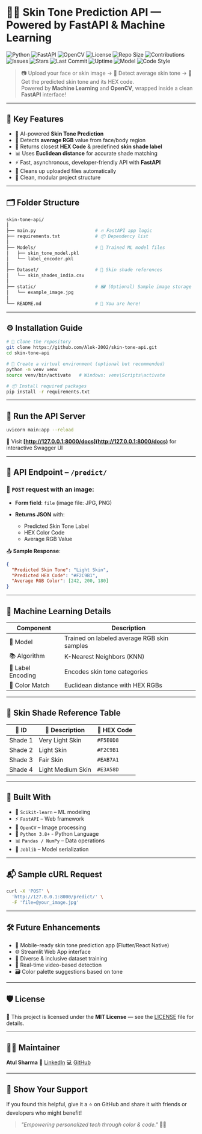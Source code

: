 # 🎨✨ Skin Tone Prediction API — Powered by FastAPI & Machine Learning

![Python](https://img.shields.io/badge/Python-3.8+-blue?logo=python&logoColor=white)
![FastAPI](https://img.shields.io/badge/FastAPI-Fastest%20Python%20API-green?logo=fastapi)
![OpenCV](https://img.shields.io/badge/OpenCV-Image%20Processing-blue?logo=opencv)
![License](https://img.shields.io/github/license/ChromaFit-Project/backend_machine_learning?style=flat-square)
![Repo Size](https://img.shields.io/github/repo-size/ChromaFit-Project/backend_machine_learning)
![Contributions](https://img.shields.io/badge/PRs-Welcome-ff69b4?logo=github)
![Issues](https://img.shields.io/github/issues/ChromaFit-Project/backend_machine_learning)
![Stars](https://img.shields.io/github/stars/ChromaFit-Project/backend_machine_learning?style=social)
![Last Commit](https://img.shields.io/github/last-commit/ChromaFit-Project/backend_machine_learning)
![Uptime](https://img.shields.io/badge/Uptime-100%25-brightgreen)
![Model](https://img.shields.io/badge/ML_Model-KNN%20Trained-orange)
![Code Style](https://img.shields.io/badge/Code%20Style-PEP8-informational)

> 📷 Upload your face or skin image → 🎯 Detect average skin tone → 🎨 Get the predicted skin tone and its HEX code.  
> Powered by **Machine Learning** and **OpenCV**, wrapped inside a clean **FastAPI** interface!

---

## 🚀 Key Features

- 🧠 AI-powered **Skin Tone Prediction**
- 🔬 Detects **average RGB** value from face/body region
- 🎨 Returns closest **HEX Code** & predefined **skin shade label**
- 📊 Uses **Euclidean distance** for accurate shade matching
- ⚡ Fast, asynchronous, developer-friendly API with **FastAPI**
- 🔁 Cleans up uploaded files automatically
- 📂 Clean, modular project structure

---

## 🗂️ Folder Structure

```bash
skin-tone-api/
│
├── main.py                      # 🔥 FastAPI app logic
├── requirements.txt             # 📦 Dependency list
│
├── Models/                      # 🧠 Trained ML model files
│   ├── skin_tone_model.pkl
│   └── label_encoder.pkl
│
├── Dataset/                     # 🎨 Skin shade references
│   └── skin_shades_india.csv
│
├── static/                      # 🖼️ (Optional) Sample image storage
│   └── example_image.jpg
│
└── README.md                    # 📘 You are here!
````

---

## ⚙️ Installation Guide

```bash
# 🚀 Clone the repository
git clone https://github.com/Alok-2002/skin-tone-api.git
cd skin-tone-api

# 🧪 Create a virtual environment (optional but recommended)
python -m venv venv
source venv/bin/activate   # Windows: venv\Scripts\activate

# 📦 Install required packages
pip install -r requirements.txt
```

---

## 🚦 Run the API Server

```bash
uvicorn main:app --reload
```

📍 Visit **[http://127.0.0.1:8000/docs](http://127.0.0.1:8000/docs)** for interactive Swagger UI

---

## 📡 API Endpoint – `/predict/`

### 🔸 `POST` request with an image:

* **Form field**: `file` (image file: JPG, PNG)
* **Returns JSON** with:

  * Predicted Skin Tone Label
  * HEX Color Code
  * Average RGB Value

📤 **Sample Response**:

```json
{
  "Predicted Skin Tone": "Light Skin",
  "Predicted HEX Code": "#F2C9B1",
  "Average RGB Color": [242, 200, 180]
}
```

---

## 🧠 Machine Learning Details

| Component         | Description                                 |
| ----------------- | ------------------------------------------- |
| 🎯 Model          | Trained on labeled average RGB skin samples |
| 📚 Algorithm      | K-Nearest Neighbors (KNN)                   |
| 🧩 Label Encoding | Encodes skin tone categories                |
| 🎯 Color Match    | Euclidean distance with HEX RGBs            |

---

## 🎨 Skin Shade Reference Table

| 🔢 ID   | 🧾 Description    | 🎨 HEX Code |
| ------- | ----------------- | ----------- |
| Shade 1 | Very Light Skin   | `#F5E0D8`   |
| Shade 2 | Light Skin        | `#F2C9B1`   |
| Shade 3 | Fair Skin         | `#EAB7A1`   |
| Shade 4 | Light Medium Skin | `#E3A58D`   |

---

## 🧰 Built With

* 🧠 `Scikit-learn` – ML modeling
* ⚡ `FastAPI` – Web framework
* 📸 `OpenCV` – Image processing
* 🐍 `Python 3.8+` - Python Language
* 📊 `Pandas / NumPy` – Data operations
* 💾 `Joblib` – Model serialization

---

## 📬 Sample cURL Request

```bash
curl -X 'POST' \
  'http://127.0.0.1:8000/predict/' \
  -F 'file=@your_image.jpg'
```

---

## 🛠️ Future Enhancements

* 📱 Mobile-ready skin tone prediction app (Flutter/React Native)
* 🌐 Streamlit Web App interface
* 🧪 Diverse & inclusive dataset training
* 🎯 Real-time video-based detection
* 🗃️ Color palette suggestions based on tone

---

## 🛡 License

📜 This project is licensed under the **MIT License** — see the [LICENSE](LICENSE) file for details.

---

## 👨‍💻 Maintainer

**Atul Sharma**
🔗 [LinkedIn](https://www.linkedin.com/in/atul-sharma2002)
💻 [GitHub](https://github.com/Alok-2002)

---

## 🌟 Show Your Support

If you found this helpful, give it a ⭐ on GitHub and share it with friends or developers who might benefit!

> *"Empowering personalized tech through color & code."* 🎨🧠
